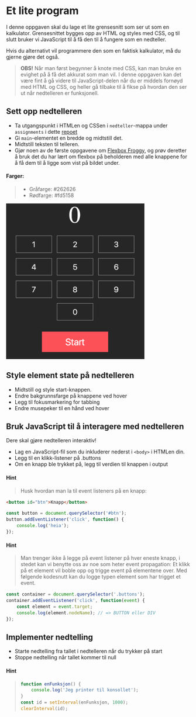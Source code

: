 # Et lite program

I denne oppgaven skal du lage et lite grensesnitt som ser ut som en kalkulator. Grensesnittet bygges opp av HTML og styles med CSS, og til slutt bruker vi JavaScript til å få den til å fungere som en nedteller.

Hvis du alternativt vil programmere den som en faktisk kalkulator, må du gjerne gjøre det også.

> **OBS!** Når man først begynner å knote med CSS, kan man bruke en evighet på å få det akkurat som man vil. I denne oppgaven kan det være fint å gå videre til JavaScript-delen når du er middels fornøyd med HTML og CSS, og heller gå tilbake til å fikse på hvordan den ser ut når nedtelleren er funksjonell.

## Sett opp nedtelleren

-   Ta utgangspunkt i HTMLen og CSSen i `nedteller`-mappa under `assignments` i dette [repoet](https://github.com/johhorn/web-intro/tree/master/assignments/nedteller)
-   Gi `main`-elementet en bredde og midtstill det.
-   Midtstill teksten til telleren.
-   Gjør noen av de første oppgavene om [Flexbox Froggy](https://flexboxfroggy.com/), og prøv deretter å bruk det du har lært om flexbox på beholderen med alle knappene for å få dem til å ligge som vist på bildet under.

#### Farger:

> -   Gråfarge: #262626
> -   Rødfarge: #fd5158

<div style="width:27em;">
  <img src="../resources/nedteller.png" />
</div>

## Style element state på nedtelleren

-   Midtstill og style start-knappen.
-   Endre bakgrunnsfarge på knappene ved hover
-   Legg til fokusmarkering for tabbing
-   Endre musepeker til en hånd ved hover

## Bruk JavaScript til å interagere med nedtelleren

Dere skal gjøre nedtelleren interaktiv!

-   Lag en JavaScript-fil som du inkluderer nederst i `<body>` i HTMLen din.
-   Legg til en klikk-listener på .buttons
-   Om en knapp ble trykket på, legg til verdien til knappen i output

#### Hint

> Husk hvordan man la til event listeners på en knapp:

```html
<button id="btn">Knapp</button>
```

```js
const button = document.querySelector('#btn');
button.addEventListener('click', function() {
    console.log('heia');
});
```

#### Hint

> Man trenger ikke å legge på event listener på hver eneste knapp, i stedet kan vi benytte oss av noe som heter event propagation: Et klikk på et element vil boble opp og trigge event på elementene over. Med følgende kodesnutt kan du logge typen element som har trigget et event.

```js
const container = document.querySelector('.buttons');
container.addEventListener('click', function(event) {
    const element = event.target;
    console.log(element.nodeName); // => BUTTON eller DIV
});
```

## Implementer nedtelling

-   Starte nedtelling fra tallet i nedtelleren når du trykker på start
-   Stoppe nedtelling når tallet kommer til null

#### Hint

> ```js
> function enFunksjon() {
>     console.log('Jeg printer til konsollet');
> }
> const id = setInterval(enFunksjon, 1000);
> clearInterval(id);
> ```
